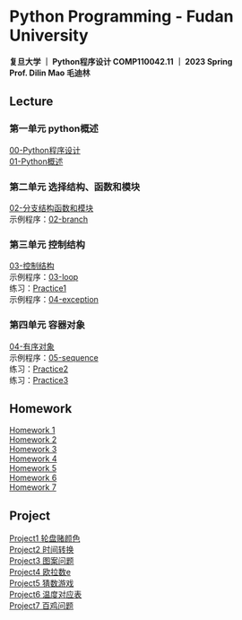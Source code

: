 # Python Programming - Fudan University

**复旦大学 ｜ Python程序设计 COMP110042.11 ｜ 2023 Spring  
Prof. Dilin Mao 毛迪林**

## Lecture
### 第一单元 python概述
[00-Python程序设计](https://github.com/HuiyuanZheng02/Python_2023Spring/blob/main/PPT/00-Python%E7%A8%8B%E5%BA%8F%E8%AE%BE%E8%AE%A1.pdf)  
[01-Python概述](https://github.com/HuiyuanZheng02/Python_2023Spring/blob/main/PPT/01-python%E6%A6%82%E8%BF%B0.pdf)

### 第二单元 选择结构、函数和模块
[02-分支结构函数和模块](https://github.com/HuiyuanZheng02/Python_2023Spring/blob/main/PPT/02-%E5%88%86%E6%94%AF%E7%BB%93%E6%9E%84%E5%87%BD%E6%95%B0%E5%92%8C%E6%A8%A1%E5%9D%97.pdf)  
示例程序：[02-branch](https://github.com/HuiyuanZheng02/Python_2023Spring/tree/main/%E7%A4%BA%E4%BE%8B%E7%A8%8B%E5%BA%8F/02-branch)

### 第三单元 控制结构
[03-控制结构](https://github.com/HuiyuanZheng02/Python_2023Spring/blob/main/PPT/03-%E6%8E%A7%E5%88%B6%E7%BB%93%E6%9E%84.pdf)  
示例程序：[03-loop](https://github.com/HuiyuanZheng02/Python_2023Spring/tree/main/%E7%A4%BA%E4%BE%8B%E7%A8%8B%E5%BA%8F/03-loop)  
练习：[Practice1](https://github.com/HuiyuanZheng02/Python_2023Spring/tree/main/Practice/practices1)  
示例程序：[04-exception](https://github.com/HuiyuanZheng02/Python_2023Spring/tree/main/%E7%A4%BA%E4%BE%8B%E7%A8%8B%E5%BA%8F/04_exception)

### 第四单元 容器对象
[04-有序对象](https://github.com/HuiyuanZheng02/Python_2023Spring/blob/main/PPT/04-%E6%9C%89%E5%BA%8F%E5%AF%B9%E8%B1%A1.pdf)  
示例程序：[05-sequence](https://github.com/HuiyuanZheng02/Python_2023Spring/tree/main/%E7%A4%BA%E4%BE%8B%E7%A8%8B%E5%BA%8F/05_sequence)  
练习：[Practice2](https://github.com/HuiyuanZheng02/Python_2023Spring/tree/main/Practice/practices2)  
练习：[Practice3](https://github.com/HuiyuanZheng02/Python_2023Spring/tree/main/Practice/practices3)  


## Homework
[Homework 1](https://github.com/HuiyuanZheng02/Python_2023Spring/blob/main/Homework-sol/python-w1-sol.txt)  
[Homework 2](https://github.com/HuiyuanZheng02/Python_2023Spring/blob/main/Homework-sol/python-w2-sol.txt)  
[Homework 3](https://github.com/HuiyuanZheng02/Python_2023Spring/blob/main/Homework-sol/python-w3-sol.txt)  
[Homework 4](https://github.com/HuiyuanZheng02/Python_2023Spring/blob/main/Homework-sol/python-w4-sol.txt)  
[Homework 5](https://github.com/HuiyuanZheng02/Python_2023Spring/blob/main/Homework-sol/python-w5-sol.txt)  
[Homework 6](https://github.com/HuiyuanZheng02/Python_2023Spring/blob/main/Homework-sol/python-w6-sol.txt)  
[Homework 7](https://github.com/HuiyuanZheng02/Python_2023Spring/blob/main/Homework-sol/python-w7-sol.txt)  

## Project
[Project1 轮盘赌颜色](https://github.com/HuiyuanZheng02/Python_2023Spring/tree/main/Project/Project1%20%E8%BD%AE%E7%9B%98%E8%B5%8C%E9%A2%9C%E8%89%B2)  
[Project2 时间转换](https://github.com/HuiyuanZheng02/Python_2023Spring/tree/main/Project/Project2%20%E6%97%B6%E9%97%B4%E8%BD%AC%E6%8D%A2)  
[Project3 图案问题](https://github.com/HuiyuanZheng02/Python_2023Spring/tree/main/Project/Project3%20%E5%9B%BE%E6%A1%88%E9%97%AE%E9%A2%98)  
[Project4 欧拉数e](https://github.com/HuiyuanZheng02/Python_2023Spring/tree/main/Project/Project4%20%E6%AC%A7%E6%8B%89%E6%95%B0e)  
[Project5 猜数游戏](https://github.com/HuiyuanZheng02/Python_2023Spring/tree/main/Project/Project5%20%E7%8C%9C%E6%95%B0%E6%B8%B8%E6%88%8F)  
[Project6 温度对应表](https://github.com/HuiyuanZheng02/Python_2023Spring/tree/main/Project/Project6%20%E6%B8%A9%E5%BA%A6%E5%AF%B9%E5%BA%94%E8%A1%A8)  
[Project7 百鸡问题](https://github.com/HuiyuanZheng02/Python_2023Spring/tree/main/Project/Project7%20%E7%99%BE%E9%B8%A1%E9%97%AE%E9%A2%98)  

